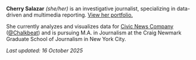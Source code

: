 **Cherry Salazar** _(she/her)_ is an investigative journalist, specializing in data-driven and multimedia reporting. [View her portfolio.](https://cmgsalazar.github.io)

She currently analyzes and visualizes data for [Civic News Company](https://civicnews.org/) ([@Chalkbeat](https://github.com/Chalkbeat)) and is pursuing M.A. in Journalism at the Craig Newmark Graduate School of Journalism in New York City.

_Last updated: 16 October 2025_